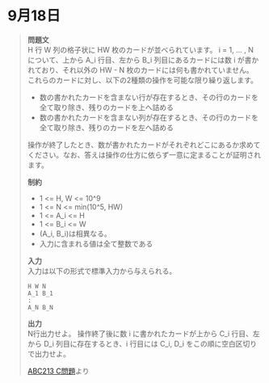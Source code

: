 # 9月18日
> **問題文**<br>
> H 行 W 列の格子状に HW 枚のカードが並べられています。
> i = 1, ... , N について、上から A_i 行目、左から B_i 列目にあるカードには数 i が書かれており、それ以外の HW - N 枚のカードには何も書かれていません。
> これらのカードに対し、以下の2種類の操作を可能な限り繰り返します。
> - 数の書かれたカードを含まない行が存在するとき、その行のカードを全て取り除き、残りのカードを上へ詰める
> - 数の書かれたカードを含まない列が存在するとき、その行のカードを全て取り除き、残りのカードを左へ詰める
> 
> 操作が終了したとき、数が書かれたカードがそれぞれどこにあるか求めてください。なお、答えは操作の仕方に依らず一意に定まることが証明されます。
> 
> **制約**<br>
> - 1 <= H, W <= 10^9
> - 1 <= N <= min(10^5, HW)
> - 1 <= A_i <= H
> - 1 <= B_i <= W
> - (A_i, B_i)は相異なる。
> - 入力に含まれる値は全て整数である
> 
> **入力**<br>
> 入力は以下の形式で標準入力から与えられる。
> ```
> H W N
> A_1 B_1
> :
> A_N B_N
> ```
> 
> **出力**<br>
> N行出力せよ。
> 操作終了後に数 i に書かれたカードが上から C_i 行目、左から D_i 列目に存在するとき、i 行目には C_i, D_i をこの順に空白区切りで出力せよ。
> 
> [ABC213 C問題](https://atcoder.jp/contests/abc213/tasks/abc213_c)より
